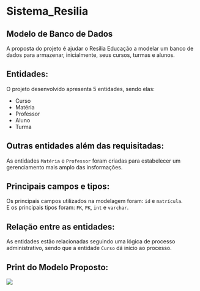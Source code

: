 # Sistema_Resilia

## Modelo de Banco de Dados

<p>A proposta do projeto é ajudar o Resilia Educação a modelar um banco de dados para armazenar, inicialmente, seus cursos, turmas e alunos.</p>

## Entidades:

<p>O projeto desenvolvido apresenta 5 entidades, sendo elas:</p>
<ul>
  <li>Curso</li>
  <li>Matéria</li>
  <li>Professor</li>
  <li>Aluno</li>
  <li>Turma</li>
</ul>

## Outras entidades além das requisitadas:

As entidades `Matéria` e `Professor` foram criadas para estabelecer um gerenciamento mais amplo das insformações.

## Principais campos e tipos:

Os principais campos utilizados na modelagem foram: `id` e `matrícula`.
<br/>
E os principais tipos foram: `FK`, `PK`, `int` e `varchar`.

## Relação entre as entidades:

As entidades estão relacionadas seguindo uma lógica de processo administrativo, sendo que a entidade `Curso` dá início ao processo.

## Print do Modelo Proposto:

<img src="https://user-images.githubusercontent.com/113109526/215356266-6a8e34ba-39b6-4cd2-96a7-1cc197d7aa84.jpg" />

